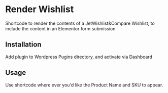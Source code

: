 # Render Wishlist
Shortcode to render the contents of a JetWishlist&amp;Compare Wishlist, to include the content in an Elementor form submission
## Installation
Add plugin to Wordpress Pugins directory, and activate via Dashboard
## Usage
Use shortcode where ever you'd like the Product Name and SKU to appear.
